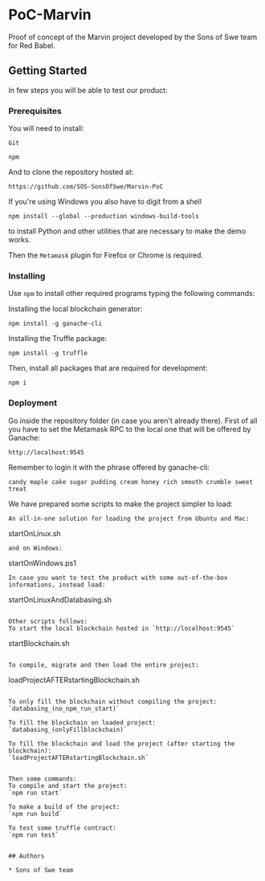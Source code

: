 # PoC-Marvin

Proof of concept of the Marvin project developed by the Sons of Swe team for Red Babel.

## Getting Started

In few steps you will be able to test our product:

### Prerequisites

You will need to install:

```
Git
```
```
npm
```

And to clone the repository hosted at:
```
https://github.com/SOS-SonsOfSwe/Marvin-PoC
```

If you're using Windows you also have to digit from a shell
```
npm install --global --production windows-build-tools
```
to install Python and other utilities that are necessary to make the demo works.

Then the `Metamask` plugin for Firefox or Chrome is required.

### Installing

Use `npm` to install other required programs typing the following commands:

Installing the local blockchain generator:
```
npm install -g ganache-cli
```

Installing the Truffle package:
```
npm install -g truffle
```
Then, install all packages that are required for development:
```
npm i
```


### Deployment

Go inside the repository folder (in case you aren't already there).
First of all you have to set the Metamask RPC to the local one that will be offered by Ganache:
```
http://localhost:9545
```
Remember to login it with the phrase offered by ganache-cli:
```
candy maple cake sugar pudding cream honey rich smooth crumble sweet treat
```

We have prepared some scripts to make the project simpler to load:
```
An all-in-one solution for loading the project from Ubuntu and Mac:
```
startOnLinux.sh
```
and on Windows:
```
startOnWindows.ps1
```
In case you want to test the product with some out-of-the-box informations, instead load:
```
startOnLinuxAndDatabasing.sh
```

Other scripts follows:
To start the local blockchain hosted in `http://localhost:9545`
```
startBlockchain.sh
```

To compile, migrate and then load the entire project:
```
loadProjectAFTERstartingBlockchain.sh
```

To only fill the blockchain without compiling the project:
`databasing_(no_npm_run_start)`

To fill the blockchain on loaded project:
`databasing_(onlyFillblockchain)`

To fill the blockchain and load the project (after starting the blockchain):
`loadProjectAFTERstartingBlockchain.sh`


Then some commands:
To compile and start the project:
`npm run start`

To make a build of the project:
`npm run build`

To test some truffle contract:
`npm run test`


## Authors

* Sons of Swe team
